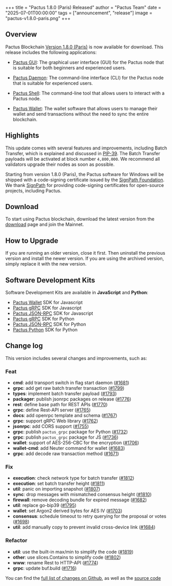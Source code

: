 +++
title = "Pactus 1.8.0 (Paris) Released"
author = "Pactus Team"
date = "2025-07-01T00:00:00"
tags = ["announcement", "release"]
image = "pactus-v1.8.0-paris.png"
+++

## Overview

Pactus Blockchain [Version 1.8.0 (Paris)](https://github.com/pactus-project/pactus/releases/tag/v1.8.0)
is now available for download.
This release includes the following applications:

- [Pactus GUI](https://docs.pactus.org/get-started/pactus-gui/):
  The graphical user interface (GUI) for the Pactus node that is suitable
  for both beginners and experienced users.

- [Pactus Daemon](https://docs.pactus.org/get-started/pactus-daemon/):
  The command-line interface (CLI) for the Pactus node that is suitable for experienced users.

- [Pactus Shell](https://docs.pactus.org/tutorials/pactus-shell/):
  The command-line tool that allows users to interact with a Pactus node.

- [Pactus Wallet](https://docs.pactus.org/tutorials/pactus-wallet/):
  The wallet software that allows users to manage their wallet and send transactions
  without the need to sync the entire blockchain.

## Highlights

This update comes with several features and improvements, including Batch Transfer,
which is explained and discussed in [PIP-39](https://pips.pactus.org/PIPs/pip-39).
The Batch Transfer payloads will be activated at block number `4,800,000`.
We recommend all validators upgrade their nodes as soon as possible.

Starting from version 1.8.0 (Paris), the Pactus software for Windows will be shipped
with a code-signing certificate issued by the [SignPath Foundation](https://signpath.org/).
We thank [SignPath](https://signpath.org/projects) for providing code-signing certificates
for open-source projects, including Pactus.

## Download

To start using Pactus blockchain, download the latest version from the [download](/download)
page and join the Mainnet.

## How to Upgrade

If you are running an older version, close it first.
Then uninstall the previous version and install the newer version.
If you are using the archived version, simply replace it with the new version.

## Software Development Kits

Software Development Kits are available in **JavaScript** and **Python**:

- <i class="fa-brands fa-js"></i>
  [Pactus Wallet](https://github.com/pactus-project/pactus-wallet/tree/main/packages/wallet) SDK for Javascript
- <i class="fa-brands fa-js"></i>
  [Pactus gRPC](https://www.npmjs.com/package/pactus-grpc) SDK for Javascript
- <i class="fa-brands fa-js"></i>
  [Pactus JSON-RPC](https://www.npmjs.com/package/pactus-jsonrpc) SDK for Javascript
- <i class="fa-brands fa-python"></i>
  [Pactus gRPC](https://pypi.org/project/pactus-grpc) SDK for Python
- <i class="fa-brands fa-python"></i>
  [Pactus JSON-RPC](https://pypi.org/project/pactus-jsonrpc) SDK for Python
- <i class="fa-brands fa-python"></i>
  [Pactus Python](https://pypi.org/project/pactus-sdk) SDK for Python

## Change log

This version includes several changes and improvements, such as:

### Feat

- **cmd**: add transport switch in flag start daemon ([#1681](https://github.com/pactus-project/pactus/pull/1681))
- **grpc**: add get raw batch transfer transaction ([#1799](https://github.com/pactus-project/pactus/pull/1799))
- **types**: implement batch transfer payload ([#1793](https://github.com/pactus-project/pactus/pull/1793))
- **packager**: publish jsonrpc packages on release ([#1776](https://github.com/pactus-project/pactus/pull/1776))
- **rest**: define base path for REST APIs ([#1770](https://github.com/pactus-project/pactus/pull/1770))
- **grpc**: define Rest-API server ([#1765](https://github.com/pactus-project/pactus/pull/1765))
- **docs**: add openrpc template and schema ([#1767](https://github.com/pactus-project/pactus/pull/1767))
- **grpc**: support gRPC Web library ([#1762](https://github.com/pactus-project/pactus/pull/1762))
- **jsonrpc**: add CORS support ([#1755](https://github.com/pactus-project/pactus/pull/1755))
- **grpc**: publish `pactus_grpc` package for Python ([#1732](https://github.com/pactus-project/pactus/pull/1732))
- **grpc**: publish `pactus_grpc` package for JS ([#1736](https://github.com/pactus-project/pactus/pull/1736))
- **wallet**: support of AES-256-CBC for the encryption ([#1706](https://github.com/pactus-project/pactus/pull/1706))
- **wallet-cmd**: add Neuter command for wallet ([#1683](https://github.com/pactus-project/pactus/pull/1683))
- **grpc**: add decode raw transaction method ([#1671](https://github.com/pactus-project/pactus/pull/1671))

### Fix

- **execution**: check network type for batch transfer ([#1812](https://github.com/pactus-project/pactus/pull/1812))
- **execution**: set batch transfer height ([#1811](https://github.com/pactus-project/pactus/pull/1811))
- **util**: panic on importing snapshot ([#1807](https://github.com/pactus-project/pactus/pull/1807))
- **sync**: drop messages with mismatched consensus height ([#1810](https://github.com/pactus-project/pactus/pull/1810))
- **firewall**: remove decoding bundle for expired message ([#1682](https://github.com/pactus-project/pactus/pull/1682))
- **util**: replace go-bip39 ([#1795](https://github.com/pactus-project/pactus/pull/1795))
- **wallet**: set Argon2 derived bytes for AES IV ([#1703](https://github.com/pactus-project/pactus/pull/1703))
- **consensus**: schedule timeout to retry querying for the proposal or votes ([#1698](https://github.com/pactus-project/pactus/pull/1698))
- **util**: add manually copy to prevent invalid cross-device link ([#1684](https://github.com/pactus-project/pactus/pull/1684))

### Refactor

- **util**: use the built-in max/min to simplify the code ([#1819](https://github.com/pactus-project/pactus/pull/1819))
- **other**: use slices.Contains to simplify code ([#1802](https://github.com/pactus-project/pactus/pull/1802))
- **www**: rename Rest to HTTP-API ([#1774](https://github.com/pactus-project/pactus/pull/1774))
- **grpc**: update buf.build ([#1716](https://github.com/pactus-project/pactus/pull/1716))

You can find the [full list of changes on Github](https://github.com/pactus-project/pactus/compare/v1.7.0...v1.8.0),
as well as the [source code](https://github.com/pactus-project/pactus/releases/tag/v1.8.0)
